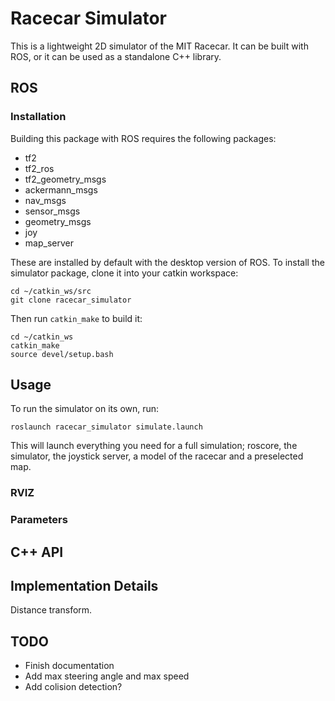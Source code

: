 # Racecar Simulator

This is a lightweight 2D simulator of the MIT Racecar.
It can be built with ROS, or it can be used as a standalone C++ library.

## ROS

### Installation

Building this package with ROS requires the following packages:

- tf2
- tf2_ros
- tf2_geometry_msgs
- ackermann_msgs
- nav_msgs
- sensor_msgs
- geometry_msgs
- joy
- map_server

These are installed by default with the desktop version of ROS.
To install the simulator package, clone it into your catkin workspace:

    cd ~/catkin_ws/src
    git clone racecar_simulator

Then run ```catkin_make``` to build it:

    cd ~/catkin_ws
    catkin_make
    source devel/setup.bash

## Usage

To run the simulator on its own, run:

    roslaunch racecar_simulator simulate.launch

This will launch everything you need for a full simulation; roscore, the simulator, the joystick server, a model of the racecar and a preselected map.

### RVIZ

### Parameters

## C++ API

## Implementation Details

Distance transform.

## TODO

- Finish documentation
- Add max steering angle and max speed
- Add colision detection?
